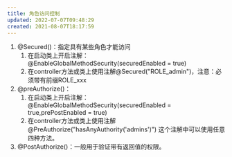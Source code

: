 ```yaml
---
title: 角色访问控制
updated: 2022-07-07T09:48:29
created: 2021-08-07T18:17:59
---
```


1.  @Secured()：指定具有某些角色才能访问
    1.  在启动类上开启注解：@EnableGlobalMethodSecurity(securedEnabled = true)
    2.  在controller方法或类上使用注解@Secured("ROLE_admin")，注意：必须带有前缀ROLE_xxx
2.  @preAuthorize()：
    1.  在启动类上开启注解：@EnableGlobalMethodSecurity(securedEnabled = true,prePostEnabled = true)
    2.  在controller方法或类上使用注解@PreAuthorize("hasAnyAuthority('admins')")
这个注解中可以使用任意四种方法。
1.  @PostAuthorize()：一般用于验证带有返回值的权限。
